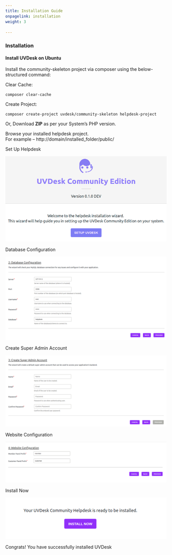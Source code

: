 ```yaml
---
title: Installation Guide
onpagelink: installation
weight: 3

---
```


### Installation

#### Install UVDesk on Ubuntu

Install the community-skeleton project via composer using the below-structured command:

Clear Cache:

 ```
 composer clear-cache
 ```

Create Project:

 ```
composer create-project uvdesk/community-skeleton helpdesk-project
 ```

Or, Download **ZIP** as per your System’s PHP version.

Browse your installed helpdesk project.  
For example – http://domain/installed\_folder/public/

Set Up Helpdesk

![UVDesk Community Edition Setup](/images/setup.png)

Database Configuration

![UVDesk Database Configuration](/images/database.png)

Create Super Admin Account

![UVDesk Super Admin Setup](/images/super-admin.png)

Website Configuration

![UVDesk Website Configuration](/images/config.png)

Install Now

![UVDesk Ready to Install](/images/installnow.png)

Congrats! You have successfully installed UVDesk